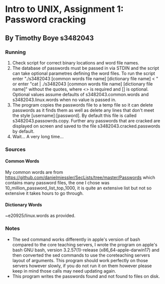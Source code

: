 # Intro to UNIX, Assignment 1: Password cracking
## By Timothy Boye s3482043

### Running
1. Check script for correct binary locations and word file names.
2. The database of passwords must be passed in via STDIN and the script can take optional parametres defining the word files. To run the script enter "./s3482043 [common words file name] [dictionary file name] < <password database file name>" or enter "cat <password database file name> | ./s3482043 [common words file name] [dictionary file name]" without the quotes, where <> is required and [] is optional. 
Optional values assume defaults of s3482043.common.words and s3482043.linux.words when no value is passed in.
3. The program copies the passwords file to a temp file so it can delete passwords as it finds them as well as delete any lines that don't meet the style [username]:[password]. By default this file is called s3482043.passowrds.copy. Further any passwords that are cracked are displayed on screen and saved to the file s3482043.cracked.passwords by default.
3. Wait... A very long time...

### Sources
#### Common Words
My common words are from https://github.com/danielmiessler/SecLists/tree/master/Passwords which contains many password files, the one I chose was 10_million_password_list_top_1000, it is quite an extensive list but not so extensive it takes hours to go through.
#### Dictionary Words
~e20925/linux.words as provided.

### Notes
* The sed command works differently in apple's version of bash compared to the core teaching servers, I wrote the program on apple's bash GNU bash, version 3.2.57(1)-release (x86_64-apple-darwin17) and then converted the sed commands to use the coreteaching servers layout of arguments. This program should work perfectly on those servers however slowly, if you do not run it on them however please keep in mind those calls may need updating again.
* This program writes the passwords found and not found to files on disk.